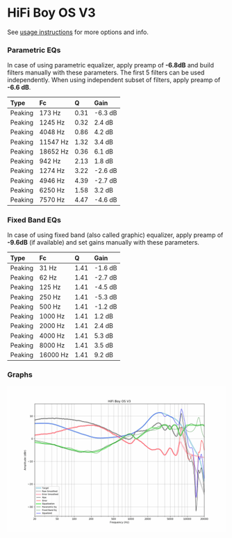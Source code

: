 # HiFi Boy OS V3
See [usage instructions](https://github.com/jaakkopasanen/AutoEq#usage) for more options and info.

### Parametric EQs
In case of using parametric equalizer, apply preamp of **-6.8dB** and build filters manually
with these parameters. The first 5 filters can be used independently.
When using independent subset of filters, apply preamp of **-6.6 dB**.

| Type    | Fc       |    Q | Gain    |
|:--------|:---------|:-----|:--------|
| Peaking | 173 Hz   | 0.31 | -6.3 dB |
| Peaking | 1245 Hz  | 0.32 | 2.4 dB  |
| Peaking | 4048 Hz  | 0.86 | 4.2 dB  |
| Peaking | 11547 Hz | 1.32 | 3.4 dB  |
| Peaking | 18652 Hz | 0.36 | 6.1 dB  |
| Peaking | 942 Hz   | 2.13 | 1.8 dB  |
| Peaking | 1274 Hz  | 3.22 | -2.6 dB |
| Peaking | 4946 Hz  | 4.39 | -2.7 dB |
| Peaking | 6250 Hz  | 1.58 | 3.2 dB  |
| Peaking | 7570 Hz  | 4.47 | -4.6 dB |

### Fixed Band EQs
In case of using fixed band (also called graphic) equalizer, apply preamp of **-9.6dB**
(if available) and set gains manually with these parameters.

| Type    | Fc       |    Q | Gain    |
|:--------|:---------|:-----|:--------|
| Peaking | 31 Hz    | 1.41 | -1.6 dB |
| Peaking | 62 Hz    | 1.41 | -2.7 dB |
| Peaking | 125 Hz   | 1.41 | -4.5 dB |
| Peaking | 250 Hz   | 1.41 | -5.3 dB |
| Peaking | 500 Hz   | 1.41 | -1.2 dB |
| Peaking | 1000 Hz  | 1.41 | 1.2 dB  |
| Peaking | 2000 Hz  | 1.41 | 2.4 dB  |
| Peaking | 4000 Hz  | 1.41 | 5.3 dB  |
| Peaking | 8000 Hz  | 1.41 | 3.5 dB  |
| Peaking | 16000 Hz | 1.41 | 9.2 dB  |

### Graphs
![](./HiFi%20Boy%20OS%20V3.png)